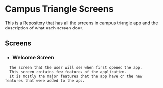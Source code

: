 # Campus Triangle Screens

This is a Repository that has all the screens in campus triangle app and the description of what each screen does.

## Screens

- ### Welcome Screen

```en
  The screen that the user will see when first opened the app.
  This screen contains few features of the application.
  It is mostly the major features that the app have or the new features that were added to the app.
```
